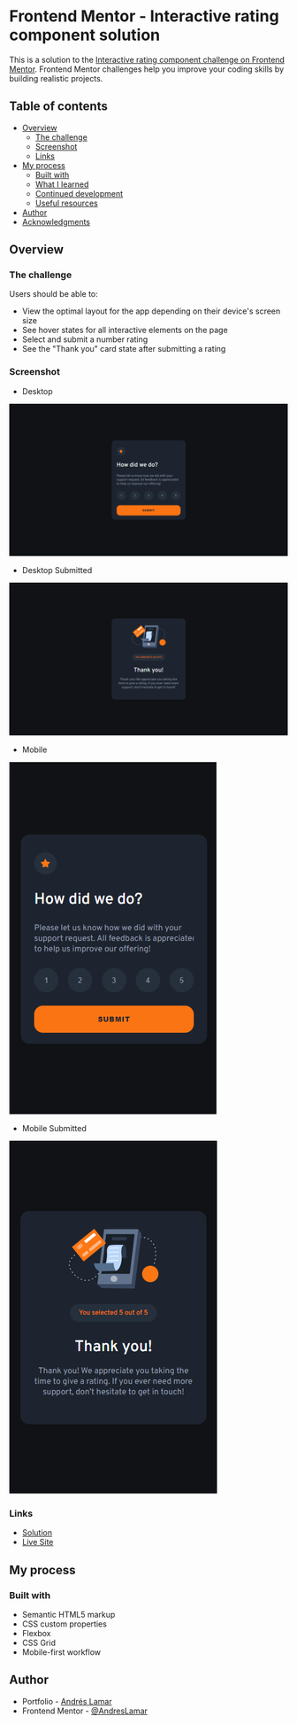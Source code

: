 # Frontend Mentor - Interactive rating component solution

This is a solution to the [Interactive rating component challenge on Frontend Mentor](https://www.frontendmentor.io/challenges/interactive-rating-component-koxpeBUmI). Frontend Mentor challenges help you improve your coding skills by building realistic projects. 

## Table of contents

- [Overview](#overview)
  - [The challenge](#the-challenge)
  - [Screenshot](#screenshot)
  - [Links](#links)
- [My process](#my-process)
  - [Built with](#built-with)
  - [What I learned](#what-i-learned)
  - [Continued development](#continued-development)
  - [Useful resources](#useful-resources)
- [Author](#author)
- [Acknowledgments](#acknowledgments)


## Overview

### The challenge

Users should be able to:

- View the optimal layout for the app depending on their device's screen size
- See hover states for all interactive elements on the page
- Select and submit a number rating
- See the "Thank you" card state after submitting a rating

### Screenshot

- Desktop 

![Desktop](./screenshots/desktop.png)

- Desktop Submitted

![Desktop Submitted](./screenshots/desktop%20thank-you.png)

- Mobile 

![Mobile](./screenshots/mobile.png)

- Mobile Submitted

![Mobile Submitted](./screenshots/mobile-thank-you.png)

### Links

- [Solution]()
- [Live Site](https://andreslamar.github.io/Frontend-Mentor/interactive-rating-component/)

## My process

### Built with

- Semantic HTML5 markup
- CSS custom properties
- Flexbox
- CSS Grid
- Mobile-first workflow


## Author

- Portfolio - [Andrés Lamar](https://portfolio-delta-snowy-98.vercel.app/)
- Frontend Mentor - [@AndresLamar](https://www.frontendmentor.io/profile/AndresLamar)


